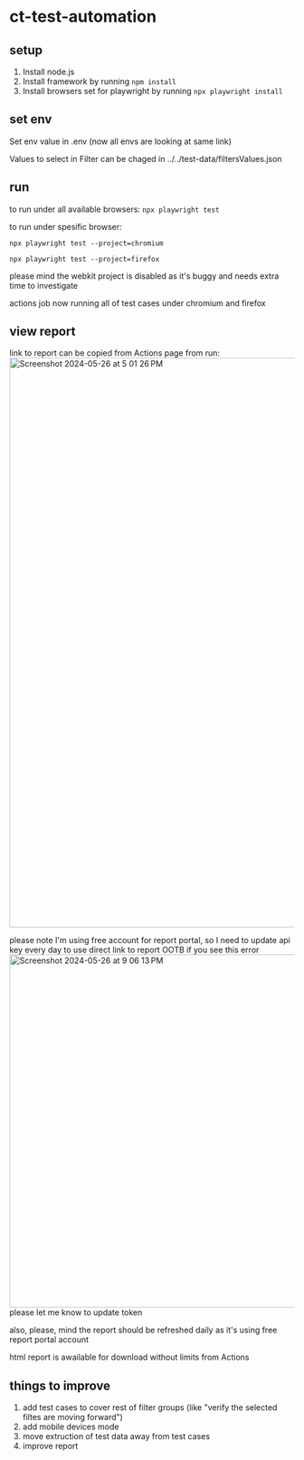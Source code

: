 # ct-test-automation

## setup

1. Install node.js
2. Install framework by running `npm install`
3. Install browsers set for playwright by running `npx playwright install`

## set env

Set env value in .env
(now all envs are looking at same link)

Values to select in Filter can be chaged in ../../test-data/filtersValues.json

## run

to run under all available browsers:
`npx playwright test`

to run under spesific browser:

`npx playwright test --project=chromium`

`npx playwright test --project=firefox`

please mind the webkit project is disabled as it's buggy and needs extra time to investigate

actions job now running all of test cases under chromium and firefox

## view report

link to report can be copied from Actions page from run:
<img width="1007" alt="Screenshot 2024-05-26 at 5 01 26 PM" src="https://github.com/yozhni/ct-test-automation/assets/85211615/b6228f9f-b45a-41c2-9489-47fc1bdb93a9">

please note I'm using free account for report portal, so I need to update api key every day to use direct link to report OOTB
if you see this error
<img width="624" alt="Screenshot 2024-05-26 at 9 06 13 PM" src="https://github.com/yozhni/ct-test-automation/assets/85211615/7688fd4c-fcf4-4e82-9474-b58895ac3034">
please let me know to update token

also, please, mind the report should be refreshed daily as it's using free report portal account

html report is awailable for download without limits from Actions

## things to improve

1. add test cases to cover rest of filter groups (like "verify the selected filtes are moving forward")
2. add mobile devices mode
3. move extruction of test data away from test cases
4. improve report
